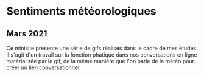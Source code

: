 # Sentiments météorologiques
## Mars 2021

Ce minisite présente une série de gifs réalisés dans le cadre de mes études. Il s'agit d'un travail sur la fonction phatique dans nos conversations en ligne matérialisée par le gif, de la même manière que l'on parle de la météo pour créer un lien conversationnel.
